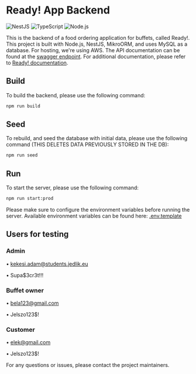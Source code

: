 # Ready! App Backend

![NestJS](https://img.shields.io/badge/NestJS-v9.2.0-red.svg)
![TypeScript](https://img.shields.io/badge/TypeScript-v4.7.4-blue.svg)
![Node.js](https://img.shields.io/badge/Node.js-v18.12.1-green.svg)

This is the backend of a food ordering application for buffets, called Ready!. This project is built with Node.js, NestJS, MikroORM, and uses MySQL as a database. For hosting, we're using AWS. The API documentation can be found at the [swagger endpoint](https://api.ready-app.hu/swagger). For additional documentation, please refer to [Ready! documentation](https://docs.google.com/document/d/19URiLzB2myVWFhL0tKEixBiW8bG0VZVh).

## Build

To build the backend, please use the following command:

```bash
npm run build
```

## Seed

To rebuild, and seed the database with initial data, please use the following command (THIS DELETES DATA PREVIOUSLY STORED IN THE DB):

```bash
npm run seed
```

## Run

To start the server, please use the following command:

```bash
npm run start:prod
```

Please make sure to configure the environment variables before running the server. Available environment variables can be found here: [.env.template](.env.template)

## Users for testing

### Admin
•	kekesi.adam@students.jedlik.eu

•	Supa$3cr3t!!!

### Buffet owner

•	bela123@gmail.com

•	Jelszo123$!

### Customer

•	elek@gmail.com

•	Jelszo123$!


For any questions or issues, please contact the project maintainers.
